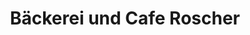 ---
title: "Bäckerei und Cafe Roscher"
url: /annaberg-buchholz/baeckerei-und-cafe-roscher/
shop: Bäckerei
---